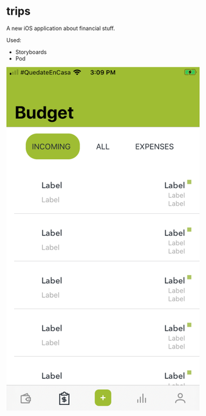 # trips

A new iOS application about financial stuff.

Used:

- Storyboards
- Pod

![Image of trips](./readme/screen.png)
